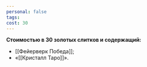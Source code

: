```yaml
---
personal: false
tags: 
cost: 30
---
```

**Стоимостью в 30 золотых слитков и содержащий:**  

- [[Фейерверк Победа]];
- «[[Кристалл Таро]]».